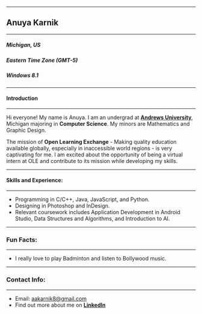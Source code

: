 ***
## Anuya Karnik
***
##### **Michigan, US**
##### **Eastern Time Zone (GMT-5)**
##### **Windows 8.1**
___
#### Introduction
___
Hi everyone! My name is Anuya. I am an undergrad at **[Andrews University](https://www.andrews.edu/)**, Michigan majoring in **Computer Science**. My minors are Mathematics and Graphic Design.

The mission of **Open Learning Exchange** - Making quality education available globally, especially in inaccessible world regions - is very captivating for me. I am excited about the opportunity of being a virtual intern at OLE and contribute to its mission while developing my skills.
___
#### Skills and Experience:
___
- Programming in C/C++, Java, JavaScript, and Python.
- Designing in Photoshop and InDesign.
- Relevant coursework includes Application Development in Android Studio, Data Structures and Algorithms, and Introduction to AI.
___
### Fun Facts:
___
- I really love to play Badminton and listen to Bollywood music.
___
### Contact Info:
___
- Email: aakarnik8@gmail.com
- Find out more about me on **[LinkedIn](https://www.linkedin.com/in/anuya-karnik-7a9515b5)**
